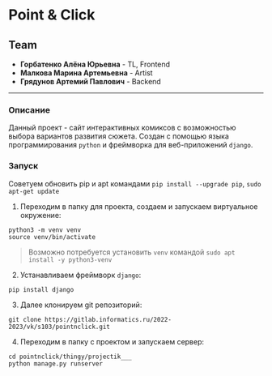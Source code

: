 # Point & Click

## Team
* **Горбатенко Алёна Юрьевна** - TL, Frontend
* **Малкова Марина Артемьевна** - Artist
* **Грядунов Артемий Павлович** - Backend

***

### Описание
Данный проект - сайт интерактивных комиксов с возможностью выбора вариантов развития сюжета. Создан с помощью языка программирования `python` и фреймворка для веб-приложений `django`.

### Запуск
Советуем обновить pip и apt командами `pip install --upgrade pip`, `sudo apt-get update`

1. Переходим в папку для проекта, создаем и запускаем виртуальное окружение:
```
python3 -m venv venv
source venv/bin/activate
```
> Возможно потребуется установить `venv` командой `sudo apt install -y python3-venv`

2. Устанавливаем фреймворк `django`:
```
pip install django
```
3. Далее клонируем git репозиторий:
```
git clone https://gitlab.informatics.ru/2022-2023/vk/s103/pointnclick.git
```
4. Переходим в папку с проектом и запускаем сервер:
```
cd pointnclick/thingy/projectik___
python manage.py runserver
```